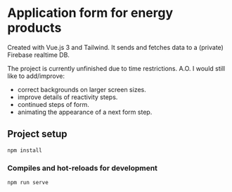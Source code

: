 # Application form for energy products
Created with Vue.js 3 and Tailwind.
It sends and fetches data to a (private) Firebase realtime DB. 

The project is currently unfinished due to time restrictions. A.O. I would still like to add/improve:
- correct backgrounds on larger screen sizes.
- improve details of reactivity steps.
- continued steps of form.
- animating the appearance of a next form step.


## Project setup
```
npm install
```

### Compiles and hot-reloads for development
```
npm run serve
```

